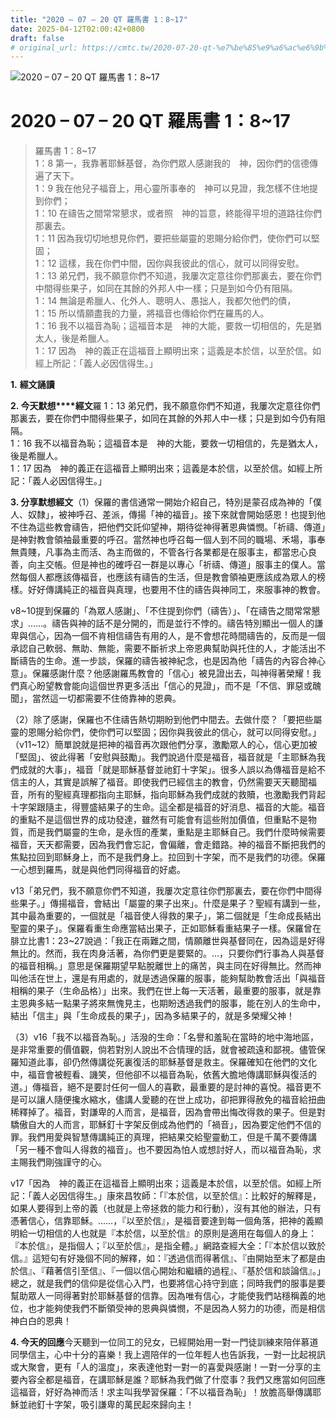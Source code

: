 ```yaml
---
title: "2020 – 07 – 20 QT 羅馬書 1：8~17"
date: 2025-04-12T02:00:42+0800
draft: false
# original_url: https://cmtc.tw/2020-07-20-qt-%e7%be%85%e9%a6%ac%e6%9b%b8-1%ef%bc%9a817
---
```


![2020 – 07 – 20 QT 羅馬書 1：8\~17](/images/qt.jpg   "2020 – 07 – 20 QT 羅馬書 1：8\~17")

# 2020 – 07 – 20 QT 羅馬書 1：8\~17

> 羅馬書 1：8\~17  
> 1：8 第一，我靠著耶穌基督，為你們眾人感謝我的　神，因你們的信德傳遍了天下。  
> 1：9 我在他兒子福音上，用心靈所事奉的　神可以見證，我怎樣不住地提到你們；  
> 1：10 在禱告之間常常懇求，或者照　神的旨意，終能得平坦的道路往你們那裏去。  
> 1：11 因為我切切地想見你們，要把些屬靈的恩賜分給你們，使你們可以堅固；  
> 1：12 這樣，我在你們中間，因你與我彼此的信心，就可以同得安慰。  
> 1：13 弟兄們，我不願意你們不知道，我屢次定意往你們那裏去，要在你們中間得些果子，如同在其餘的外邦人中一樣；只是到如今仍有阻隔。  
> 1：14 無論是希臘人、化外人、聰明人、愚拙人，我都欠他們的債，  
> 1：15 所以情願盡我的力量，將福音也傳給你們在羅馬的人。  
> 1：16 我不以福音為恥；這福音本是　神的大能，要救一切相信的，先是猶太人，後是希臘人。  
> 1：17 因為　神的義正在這福音上顯明出來；這義是本於信，以至於信。如經上所記：「義人必因信得生。」

**1.** **經文誦讀**

**2. 今天默想****經文**羅 1：13 弟兄們，我不願意你們不知道，我屢次定意往你們那裏去，要在你們中間得些果子，如同在其餘的外邦人中一樣；只是到如今仍有阻隔。  
1：16 我不以福音為恥；這福音本是　神的大能，要救一切相信的，先是猶太人，後是希臘人。  
1：17 因為　神的義正在這福音上顯明出來；這義是本於信，以至於信。如經上所記：「義人必因信得生。」

**3. 分享默想經文**（1）保羅的書信通常一開始介紹自己，特別是蒙召成為神的「僕人、奴隸」，被神呼召、差派，傳揚「神的福音」。接下來就會開始感恩！也提到他不住為這些教會禱告，把他們交託仰望神，期待從神得著恩典憐憫。「祈禱、傳道」是神對教會領袖最重要的呼召。當然神也呼召每一個人到不同的職場、禾場，事奉無貴賤，凡事為主而活、為主而做的，不管各行各業都是在服事主，都當忠心良善，向主交帳。但是神也的確呼召一群是以專心「祈禱、傳道」服事主的僕人。當然每個人都應該傳福音，也應該有禱告的生活，但是教會領袖更應該成為眾人的榜樣。好好傳講純正的福音與真理，也要用不住的禱告與神同工，來服事神的教會。

v8\~10提到保羅的「為眾人感謝」、「不住提到你們（禱告）」、「在禱告之間常常懇求」……。禱告與神的話不是分開的，而是並行不悖的。禱告特別顯出一個人的謙卑與信心，因為一個不肯相信禱告有用的人，是不會想花時間禱告的，反而是一個承認自己軟弱、無助、無能，需要不斷祈求上帝恩典幫助與托住的人，才能活出不斷禱告的生命。進一步談，保羅的禱告被神紀念，也是因為他「禱告的內容合神心意」。保羅感謝什麼？他感謝羅馬教會的「信心」被見證出去，叫神得著榮耀！我們真心盼望教會能向這個世界更多活出「信心的見證」，而不是「不信、罪惡或醜聞」，當然這一切都需要不住倚靠神的恩典。

（2）除了感謝，保羅也不住禱告熱切期盼到他們中間去。去做什麼？「要把些屬靈的恩賜分給你們，使你們可以堅固；因你與我彼此的信心，就可以同得安慰。」（v11\~12）簡單說就是把神的福音再次跟他們分享，激勵眾人的心，信心更加被「堅固」、彼此得著「安慰與鼓勵」。我們說過什麼是福音，福音就是「主耶穌為我們成就的大事」，福音「就是耶穌基督並祂釘十字架」。很多人誤以為傳福音是給不信主的人，其實是誤解了福音。即使我們已經信主的教會，仍然需要天天聽聞福音，所有的聖經真理都指向主耶穌，指向耶穌為我們成就的救贖，也激勵我們背起十字架跟隨主，得豐盛結果子的生命。這全都是福音的好消息、福音的大能。福音的重點不是這個世界的成功發達，雖然有可能會有這些附加價值，但重點不是物質，而是我們屬靈的生命，是永恆的產業，重點是主耶穌自己。我們什麼時候需要福音，天天都需要，因為我們會忘記，會偏離，會走錯路。神的福音不斷把我們的焦點拉回到耶穌身上，而不是我們身上。拉回到十字架，而不是我們的功德。保羅一心想到羅馬，就是與他們同得福音的好處。

v13「弟兄們，我不願意你們不知道，我屢次定意往你們那裏去，要在你們中間得些果子。」傳揚福音，會結出「屬靈的果子出來」。什麼是果子？聖經有講到一些，其中最為重要的，一個就是「福音使人得救的果子」，第二個就是「生命成長結出聖靈的果子」。保羅看重生命應當結出果子，正如耶穌看重結果子一樣。保羅曾在腓立比書1：23\~27說過：「我正在兩難之間，情願離世與基督同在，因為這是好得無比的。然而，我在肉身活著，為你們更是要緊的。…，只要你們行事為人與基督的福音相稱。」意思是保羅期望早點脫離世上的痛苦，與主同在好得無比。然而神叫他活在世上，還是有用處的，就是透過保羅的服事，能夠幫助教會活出「與福音相稱的果子（生命品格）」出來。我們在世上每一天活著，最重要的服事，就是靠主恩典多結一點果子將來無愧見主，也期盼透過我們的服事，能在別人的生命中，結出「信主」與「生命成長的果子」，因為多結果子的，就是多榮耀父神！

（3）v16「我不以福音為恥。」活潑的生命：「名譽和羞恥在當時的地中海地區，是非常重要的價值觀，倘若對別人說出不合情理的話，就會被疏遠和鄙視。儘管保羅知道此事，卻仍然傳講從死裏復活的耶穌基督是救主。保羅確知在他們的文化中，福音會被輕看、譏笑，但他卻不以福音為恥，依舊大膽地傳講耶穌與復活的道。」傳福音，絕不是要討任何一個人的喜歡，最重要的是討神的喜悅。福音更不是可以讓人隨便攙水縮水，儘講人愛聽的在世上成功，卻把罪得赦免的福音給扭曲稀釋掉了。福音，對謙卑的人而言，是福音，因為會帶出悔改得救的果子。但是對驕傲自大的人而言，耶穌釘十字架反倒成為他們的「禍音」，因為要定他們不信的罪。我們用愛與智慧傳講純正的真理，把結果交給聖靈動工，但是千萬不要傳講「另一種不會叫人得救的福音」。也不要因為怕人或想討好人，而以福音為恥，求主賜我們剛強謹守的心。

v17「因為　神的義正在這福音上顯明出來；這義是本於信，以至於信。如經上所記：「義人必因信得生。」康來昌牧師：「『本於信，以至於信』：比較好的解釋是，如果人要得到上帝的義（也就是上帝拯救的能力和行動），沒有其他的辦法，只有憑著信心，信靠耶穌。……，『以至於信』，是福音要達到每一個角落，把神的義顯明給一切相信的人也就是『本於信，以至於信』的原則是適用在每個人的身上：『本於信』，是指個人；『以至於信』，是指全體。」網路查經大全：「『本於信以致於信。』這短句有好幾個不同的解釋，如：『透過信而得著信』、『由開始至末了都是由於信』、『藉著信引至信』、『一個以信心開始和繼續的過程』、『基於信和談論信』。」總之，就是我們的信仰是從信心入門，也要將信心持守到底；同時我們的服事是要幫助眾人一同得著對於耶穌基督的信靠。因為唯有信心，才能使我們站穩稱義的地位，也才能夠使我們不斷領受神的恩典與憐憫，不是因為人努力的功德，而是相信神白白的恩典！

**4. 今天的回應**今天聽到一位同工的兒女，已經開始用一對一門徒訓練來陪伴慕道同學信主，心中十分的喜樂！我上週陪伴的一位年輕人也告訴我，一對一比起視訊或大聚會，更有「人的溫度」，來表達他對一對一的喜愛與感謝！一對一分享的主要內容全都是福音，在講耶穌是誰？耶穌為我們做了什麼事？我們又應當如何回應這福音，好好為神而活！求主叫我學習保羅：「不以福音為恥」！放膽高舉傳講耶穌並祂釘十字架，吸引謙卑的萬民起來歸向主！